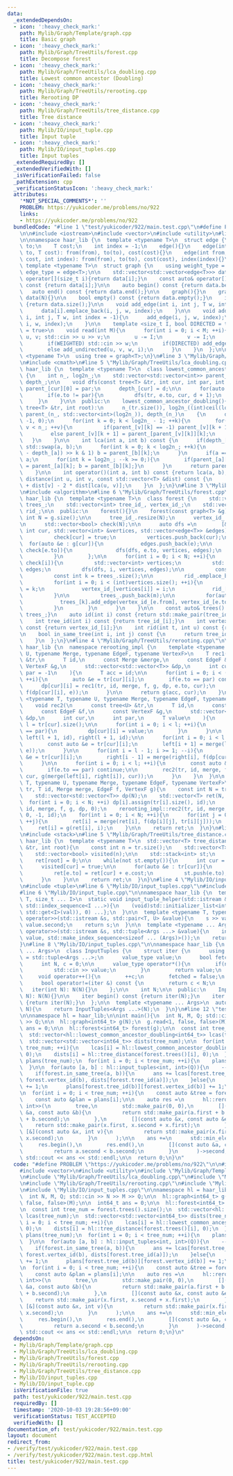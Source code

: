 ```yaml
---
data:
  _extendedDependsOn:
  - icon: ':heavy_check_mark:'
    path: Mylib/Graph/Template/graph.cpp
    title: Basic graph
  - icon: ':heavy_check_mark:'
    path: Mylib/Graph/TreeUtils/forest.cpp
    title: Decompose forest
  - icon: ':heavy_check_mark:'
    path: Mylib/Graph/TreeUtils/lca_doubling.cpp
    title: Lowest common ancestor (Doubling)
  - icon: ':heavy_check_mark:'
    path: Mylib/Graph/TreeUtils/rerooting.cpp
    title: Rerooting DP
  - icon: ':heavy_check_mark:'
    path: Mylib/Graph/TreeUtils/tree_distance.cpp
    title: Tree distance
  - icon: ':heavy_check_mark:'
    path: Mylib/IO/input_tuple.cpp
    title: Input tuple
  - icon: ':heavy_check_mark:'
    path: Mylib/IO/input_tuples.cpp
    title: Input tuples
  _extendedRequiredBy: []
  _extendedVerifiedWith: []
  _isVerificationFailed: false
  _pathExtension: cpp
  _verificationStatusIcon: ':heavy_check_mark:'
  attributes:
    '*NOT_SPECIAL_COMMENTS*': ''
    PROBLEM: https://yukicoder.me/problems/no/922
    links:
    - https://yukicoder.me/problems/no/922
  bundledCode: "#line 1 \"test/yukicoder/922/main.test.cpp\"\n#define PROBLEM \"https://yukicoder.me/problems/no/922\"\
    \n\n#include <iostream>\n#include <vector>\n#include <utility>\n#line 4 \"Mylib/Graph/Template/graph.cpp\"\
    \n\nnamespace haar_lib {\n  template <typename T>\n  struct edge {\n    int from,\
    \ to;\n    T cost;\n    int index = -1;\n    edge(){}\n    edge(int from, int\
    \ to, T cost): from(from), to(to), cost(cost){}\n    edge(int from, int to, T\
    \ cost, int index): from(from), to(to), cost(cost), index(index){}\n  };\n\n \
    \ template <typename T>\n  struct graph {\n    using weight_type = T;\n    using\
    \ edge_type = edge<T>;\n\n    std::vector<std::vector<edge<T>>> data;\n\n    auto&\
    \ operator[](size_t i){return data[i];}\n    const auto& operator[](size_t i)\
    \ const {return data[i];}\n\n    auto begin() const {return data.begin();}\n \
    \   auto end() const {return data.end();}\n\n    graph(){}\n    graph(int N):\
    \ data(N){}\n\n    bool empty() const {return data.empty();}\n    int size() const\
    \ {return data.size();}\n\n    void add_edge(int i, int j, T w, int index = -1){\n\
    \      data[i].emplace_back(i, j, w, index);\n    }\n\n    void add_undirected(int\
    \ i, int j, T w, int index = -1){\n      add_edge(i, j, w, index);\n      add_edge(j,\
    \ i, w, index);\n    }\n\n    template <size_t I, bool DIRECTED = true, bool WEIGHTED\
    \ = true>\n    void read(int M){\n      for(int i = 0; i < M; ++i){\n        int\
    \ u, v; std::cin >> u >> v;\n        u -= I;\n        v -= I;\n        T w = 1;\n\
    \        if(WEIGHTED) std::cin >> w;\n        if(DIRECTED) add_edge(u, v, w, i);\n\
    \        else add_undirected(u, v, w, i);\n      }\n    }\n  };\n\n  template\
    \ <typename T>\n  using tree = graph<T>;\n}\n#line 3 \"Mylib/Graph/TreeUtils/lca_doubling.cpp\"\
    \n#include <cmath>\n#line 5 \"Mylib/Graph/TreeUtils/lca_doubling.cpp\"\n\nnamespace\
    \ haar_lib {\n  template <typename T>\n  class lowest_common_ancestor_doubling\
    \ {\n    int n_, log2n_;\n    std::vector<std::vector<int>> parent_;\n    std::vector<int>\
    \ depth_;\n\n    void dfs(const tree<T> &tr, int cur, int par, int d){\n     \
    \ parent_[cur][0] = par;\n      depth_[cur] = d;\n\n      for(auto &e : tr[cur]){\n\
    \        if(e.to != par){\n          dfs(tr, e.to, cur, d + 1);\n        }\n \
    \     }\n    }\n\n  public:\n    lowest_common_ancestor_doubling(){}\n    lowest_common_ancestor_doubling(const\
    \ tree<T> &tr, int root):\n      n_(tr.size()), log2n_((int)ceil(log2(n_)) + 1),\
    \ parent_(n_, std::vector<int>(log2n_)), depth_(n_)\n    {\n      dfs(tr, root,\
    \ -1, 0);\n      for(int k = 0; k < log2n_ - 1; ++k){\n        for(int v = 0;\
    \ v < n_; ++v){\n          if(parent_[v][k] == -1) parent_[v][k + 1] = -1;\n \
    \         else parent_[v][k + 1] = parent_[parent_[v][k]][k];\n        }\n   \
    \   }\n    }\n\n    int lca(int a, int b) const {\n      if(depth_[a] >= depth_[b])\
    \ std::swap(a, b);\n      for(int k = 0; k < log2n_; ++k){\n        if((depth_[b]\
    \ - depth_[a]) >> k & 1) b = parent_[b][k];\n      }\n      if(a == b) return\
    \ a;\n      for(int k = log2n_; --k >= 0;){\n        if(parent_[a][k] != parent_[b][k]){a\
    \ = parent_[a][k]; b = parent_[b][k];}\n      }\n      return parent_[a][0];\n\
    \    }\n\n    int operator()(int a, int b) const {return lca(a, b);}\n\n    T\
    \ distance(int u, int v, const std::vector<T> &dist) const {\n      return dist[u]\
    \ + dist[v] - 2 * dist[lca(u, v)];\n    }\n  };\n}\n#line 3 \"Mylib/Graph/TreeUtils/forest.cpp\"\
    \n#include <algorithm>\n#line 6 \"Mylib/Graph/TreeUtils/forest.cpp\"\n\nnamespace\
    \ haar_lib {\n  template <typename T>\n  class forest {\n    std::vector<tree<T>>\
    \ trees_;\n    std::vector<int> tree_id_, vertex_id_;\n    std::vector<std::vector<int>>\
    \ rid_;\n\n  public:\n    forest(){}\n    forest(const graph<T> &g){\n      const\
    \ int N = g.size();\n\n      tree_id_.resize(N);\n      vertex_id_.resize(N);\n\
    \n      std::vector<bool> check(N);\n\n      auto dfs =\n        [&](auto &dfs,\
    \ int cur, std::vector<int> &vertices, std::vector<edge<T>> &edges) -> void {\n\
    \          check[cur] = true;\n          vertices.push_back(cur);\n\n        \
    \  for(auto &e : g[cur]){\n            edges.push_back(e);\n\n            if(not\
    \ check[e.to]){\n              dfs(dfs, e.to, vertices, edges);\n            }\n\
    \          }\n        };\n\n      for(int i = 0; i < N; ++i){\n        if(not\
    \ check[i]){\n          std::vector<int> vertices;\n          std::vector<edge<T>>\
    \ edges;\n          dfs(dfs, i, vertices, edges);\n\n          const int m = vertices.size();\n\
    \          const int k = trees_.size();\n\n          rid_.emplace_back(m);\n\n\
    \          for(int i = 0; i < (int)vertices.size(); ++i){\n            tree_id_[vertices[i]]\
    \ = k;\n            vertex_id_[vertices[i]] = i;\n            rid_[k][i] = vertices[i];\n\
    \          }\n\n          trees_.push_back(m);\n\n          for(auto &e : edges){\n\
    \            trees_[k].add_edge(vertex_id_[e.from], vertex_id_[e.to], e.cost);\n\
    \          }\n        }\n      }\n    }\n\n    const auto& trees() const {return\
    \ trees_;}\n    auto id(int i) const {return std::make_pair(tree_id_[i], vertex_id_[i]);}\n\
    \    int tree_id(int i) const {return tree_id_[i];}\n    int vertex_id(int i)\
    \ const {return vertex_id_[i];}\n    int rid(int t, int u) const {return rid_[t][u];}\n\
    \n    bool in_same_tree(int i, int j) const {\n      return tree_id_[i] == tree_id_[j];\n\
    \    }\n  };\n}\n#line 4 \"Mylib/Graph/TreeUtils/rerooting.cpp\"\n\nnamespace\
    \ haar_lib {\n  namespace rerooting_impl {\n    template <typename T, typename\
    \ U, typename Merge, typename EdgeF, typename VertexF>\n    T rec1(\n      tree<U>\
    \ &tr,\n      T id,\n      const Merge &merge,\n      const EdgeF &f,\n      const\
    \ VertexF &g,\n      std::vector<std::vector<T>> &dp,\n      int cur,\n      int\
    \ par = -1\n    ){\n      T acc = id;\n\n      for(int i = 0; i < (int)tr[cur].size();\
    \ ++i){\n        auto &e = tr[cur][i];\n        if(e.to == par) continue;\n  \
    \      dp[cur][i] = rec1(tr, id, merge, f, g, dp, e.to, cur);\n        acc = merge(acc,\
    \ f(dp[cur][i], e));\n      }\n\n      return g(acc, cur);\n    }\n\n    template\
    \ <typename T, typename U, typename Merge, typename EdgeF, typename VertexF>\n\
    \    void rec2(\n      const tree<U> &tr,\n      T id,\n      const Merge &merge,\n\
    \      const EdgeF &f,\n      const VertexF &g,\n      std::vector<std::vector<T>>\
    \ &dp,\n      int cur,\n      int par,\n      T value\n    ){\n      const int\
    \ l = tr[cur].size();\n\n      for(int i = 0; i < l; ++i){\n        if(tr[cur][i].to\
    \ == par){\n          dp[cur][i] = value;\n        }\n      }\n\n      std::vector<T>\
    \ left(l + 1, id), right(l + 1, id);\n\n      for(int i = 0; i < l - 1; ++i){\n\
    \        const auto &e = tr[cur][i];\n        left[i + 1] = merge(left[i], f(dp[cur][i],\
    \ e));\n      }\n\n      for(int i = l - 1; i >= 1; --i){\n        const auto\
    \ &e = tr[cur][i];\n        right[i - 1] = merge(right[i], f(dp[cur][i], e));\n\
    \      }\n\n      for(int i = 0; i < l; ++i){\n        const auto &e = tr[cur][i];\n\
    \        if(e.to == par) continue;\n\n        rec2(tr, id, merge, f, g, dp, e.to,\
    \ cur, g(merge(left[i], right[i]), cur));\n      }\n    }\n  }\n\n  template <typename\
    \ T, typename U, typename Merge, typename EdgeF, typename VertexF>\n  auto rerooting(tree<U>\
    \ tr, T id, Merge merge, EdgeF f, VertexF g){\n    const int N = tr.size();\n\
    \    std::vector<std::vector<T>> dp(N);\n    std::vector<T> ret(N, id);\n\n  \
    \  for(int i = 0; i < N; ++i) dp[i].assign(tr[i].size(), id);\n    rerooting_impl::rec1(tr,\
    \ id, merge, f, g, dp, 0);\n    rerooting_impl::rec2(tr, id, merge, f, g, dp,\
    \ 0, -1, id);\n    for(int i = 0; i < N; ++i){\n      for(int j = 0; j < (int)tr[i].size();\
    \ ++j){\n        ret[i] = merge(ret[i], f(dp[i][j], tr[i][j]));\n      }\n\n \
    \     ret[i] = g(ret[i], i);\n    }\n\n    return ret;\n  }\n}\n#line 3 \"Mylib/Graph/TreeUtils/tree_distance.cpp\"\
    \n#include <stack>\n#line 5 \"Mylib/Graph/TreeUtils/tree_distance.cpp\"\n\nnamespace\
    \ haar_lib {\n  template <typename T>\n  std::vector<T> tree_distance(const tree<T>\
    \ &tr, int root){\n    const int n = tr.size();\n    std::vector<T> ret(n);\n\
    \    std::vector<bool> visited(n);\n\n    std::stack<int> st;\n    st.push(root);\n\
    \    ret[root] = 0;\n\n    while(not st.empty()){\n      int cur = st.top(); st.pop();\n\
    \      visited[cur] = true;\n\n      for(auto &e : tr[cur]){\n        if(not visited[e.to]){\n\
    \          ret[e.to] = ret[cur] + e.cost;\n          st.push(e.to);\n        }\n\
    \      }\n    }\n\n    return ret;\n  }\n}\n#line 4 \"Mylib/IO/input_tuples.cpp\"\
    \n#include <tuple>\n#line 6 \"Mylib/IO/input_tuples.cpp\"\n#include <initializer_list>\n\
    #line 6 \"Mylib/IO/input_tuple.cpp\"\n\nnamespace haar_lib {\n  template <typename\
    \ T, size_t ... I>\n  static void input_tuple_helper(std::istream &s, T &val,\
    \ std::index_sequence<I ...>){\n    (void)std::initializer_list<int>{(void(s >>\
    \ std::get<I>(val)), 0) ...};\n  }\n\n  template <typename T, typename U>\n  std::istream&\
    \ operator>>(std::istream &s, std::pair<T, U> &value){\n    s >> value.first >>\
    \ value.second;\n    return s;\n  }\n\n  template <typename ... Args>\n  std::istream&\
    \ operator>>(std::istream &s, std::tuple<Args ...> &value){\n    input_tuple_helper(s,\
    \ value, std::make_index_sequence<sizeof ... (Args)>());\n    return s;\n  }\n\
    }\n#line 8 \"Mylib/IO/input_tuples.cpp\"\n\nnamespace haar_lib {\n  template <typename\
    \ ... Args>\n  class InputTuples {\n    struct iter {\n      using value_type\
    \ = std::tuple<Args ...>;\n      value_type value;\n      bool fetched = false;\n\
    \      int N, c = 0;\n\n      value_type operator*(){\n        if(not fetched){\n\
    \          std::cin >> value;\n        }\n        return value;\n      }\n\n \
    \     void operator++(){\n        ++c;\n        fetched = false;\n      }\n\n\
    \      bool operator!=(iter &) const {\n        return c < N;\n      }\n\n   \
    \   iter(int N): N(N){}\n    };\n\n    int N;\n\n  public:\n    InputTuples(int\
    \ N): N(N){}\n\n    iter begin() const {return iter(N);}\n    iter end() const\
    \ {return iter(N);}\n  };\n\n  template <typename ... Args>\n  auto input_tuples(int\
    \ N){\n    return InputTuples<Args ...>(N);\n  }\n}\n#line 12 \"test/yukicoder/922/main.test.cpp\"\
    \n\nnamespace hl = haar_lib;\n\nint main(){\n  int N, M, Q; std::cin >> N >> M\
    \ >> Q;\n\n  hl::graph<int64_t> g(N);\n  g.read<1, false, false>(M);\n\n  int64_t\
    \ ans = 0;\n\n  hl::forest<int64_t> forest(g);\n\n  const int tree_num = forest.trees().size();\n\
    \  std::vector<hl::lowest_common_ancestor_doubling<int64_t>> lcas(tree_num);\n\
    \  std::vector<std::vector<int64_t>> dists(tree_num);\n\n  for(int i = 0; i <\
    \ tree_num; ++i){\n    lcas[i] = hl::lowest_common_ancestor_doubling(forest.trees()[i],\
    \ 0);\n    dists[i] = hl::tree_distance(forest.trees()[i], 0);\n  }\n\n  std::vector<std::vector<int>>\
    \ plans(tree_num);\n  for(int i = 0; i < tree_num; ++i){\n    plans[i] = std::vector<int>(forest.trees()[i].size());\n\
    \  }\n\n  for(auto [a, b] : hl::input_tuples<int, int>(Q)){\n    --a, --b;\n\n\
    \    if(forest.in_same_tree(a, b)){\n      ans += lcas[forest.tree_id(a)].distance(forest.vertex_id(a),\
    \ forest.vertex_id(b), dists[forest.tree_id(a)]);\n    }else{\n      plans[forest.tree_id(a)][forest.vertex_id(a)]\
    \ += 1;\n      plans[forest.tree_id(b)][forest.vertex_id(b)] += 1;\n    }\n  }\n\
    \n  for(int i = 0; i < tree_num; ++i){\n    const auto &tree = forest.trees()[i];\n\
    \    const auto &plan = plans[i];\n\n    auto res =\n      hl::rerooting<std::pair<int,\
    \ int>>(\n        tree,\n        std::make_pair(0, 0),\n        [](const auto\
    \ &a, const auto &b){\n          return std::make_pair(a.first + b.first, a.second\
    \ + b.second);\n        },\n        [](const auto &x, const auto &e){\n      \
    \    return std::make_pair(x.first, x.second + x.first);\n        },\n       \
    \ [&](const auto &x, int v){\n          return std::make_pair(x.first + plan[v],\
    \ x.second);\n        }\n      );\n\n    ans +=\n      std::min_element(\n   \
    \     res.begin(),\n        res.end(),\n        [](const auto &a, const auto &b){\n\
    \          return a.second < b.second;\n        }\n      )->second;\n  }\n\n \
    \ std::cout << ans << std::endl;\n\n  return 0;\n}\n"
  code: "#define PROBLEM \"https://yukicoder.me/problems/no/922\"\n\n#include <iostream>\n\
    #include <vector>\n#include <utility>\n#include \"Mylib/Graph/Template/graph.cpp\"\
    \n#include \"Mylib/Graph/TreeUtils/lca_doubling.cpp\"\n#include \"Mylib/Graph/TreeUtils/forest.cpp\"\
    \n#include \"Mylib/Graph/TreeUtils/rerooting.cpp\"\n#include \"Mylib/Graph/TreeUtils/tree_distance.cpp\"\
    \n#include \"Mylib/IO/input_tuples.cpp\"\n\nnamespace hl = haar_lib;\n\nint main(){\n\
    \  int N, M, Q; std::cin >> N >> M >> Q;\n\n  hl::graph<int64_t> g(N);\n  g.read<1,\
    \ false, false>(M);\n\n  int64_t ans = 0;\n\n  hl::forest<int64_t> forest(g);\n\
    \n  const int tree_num = forest.trees().size();\n  std::vector<hl::lowest_common_ancestor_doubling<int64_t>>\
    \ lcas(tree_num);\n  std::vector<std::vector<int64_t>> dists(tree_num);\n\n  for(int\
    \ i = 0; i < tree_num; ++i){\n    lcas[i] = hl::lowest_common_ancestor_doubling(forest.trees()[i],\
    \ 0);\n    dists[i] = hl::tree_distance(forest.trees()[i], 0);\n  }\n\n  std::vector<std::vector<int>>\
    \ plans(tree_num);\n  for(int i = 0; i < tree_num; ++i){\n    plans[i] = std::vector<int>(forest.trees()[i].size());\n\
    \  }\n\n  for(auto [a, b] : hl::input_tuples<int, int>(Q)){\n    --a, --b;\n\n\
    \    if(forest.in_same_tree(a, b)){\n      ans += lcas[forest.tree_id(a)].distance(forest.vertex_id(a),\
    \ forest.vertex_id(b), dists[forest.tree_id(a)]);\n    }else{\n      plans[forest.tree_id(a)][forest.vertex_id(a)]\
    \ += 1;\n      plans[forest.tree_id(b)][forest.vertex_id(b)] += 1;\n    }\n  }\n\
    \n  for(int i = 0; i < tree_num; ++i){\n    const auto &tree = forest.trees()[i];\n\
    \    const auto &plan = plans[i];\n\n    auto res =\n      hl::rerooting<std::pair<int,\
    \ int>>(\n        tree,\n        std::make_pair(0, 0),\n        [](const auto\
    \ &a, const auto &b){\n          return std::make_pair(a.first + b.first, a.second\
    \ + b.second);\n        },\n        [](const auto &x, const auto &e){\n      \
    \    return std::make_pair(x.first, x.second + x.first);\n        },\n       \
    \ [&](const auto &x, int v){\n          return std::make_pair(x.first + plan[v],\
    \ x.second);\n        }\n      );\n\n    ans +=\n      std::min_element(\n   \
    \     res.begin(),\n        res.end(),\n        [](const auto &a, const auto &b){\n\
    \          return a.second < b.second;\n        }\n      )->second;\n  }\n\n \
    \ std::cout << ans << std::endl;\n\n  return 0;\n}\n"
  dependsOn:
  - Mylib/Graph/Template/graph.cpp
  - Mylib/Graph/TreeUtils/lca_doubling.cpp
  - Mylib/Graph/TreeUtils/forest.cpp
  - Mylib/Graph/TreeUtils/rerooting.cpp
  - Mylib/Graph/TreeUtils/tree_distance.cpp
  - Mylib/IO/input_tuples.cpp
  - Mylib/IO/input_tuple.cpp
  isVerificationFile: true
  path: test/yukicoder/922/main.test.cpp
  requiredBy: []
  timestamp: '2020-10-03 19:28:56+09:00'
  verificationStatus: TEST_ACCEPTED
  verifiedWith: []
documentation_of: test/yukicoder/922/main.test.cpp
layout: document
redirect_from:
- /verify/test/yukicoder/922/main.test.cpp
- /verify/test/yukicoder/922/main.test.cpp.html
title: test/yukicoder/922/main.test.cpp
---
```

